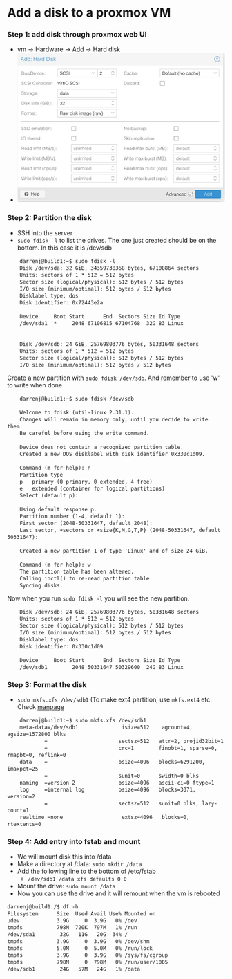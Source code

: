 # Add a disk to a proxmox VM

### Step 1: add disk through proxmox web UI
  - vm -> Hardware -> Add -> Hard disk
  - ![box](hdd.jpeg)

### Step 2: Partition the disk
  - SSH into the server
  - `sudo fdisk -l` to list the drives. The one just created should be on the bottom. In this case it is /dev/sdb
```
    darrenj@build1:~$ sudo fdisk -l
    Disk /dev/sda: 32 GiB, 34359738368 bytes, 67108864 sectors
    Units: sectors of 1 * 512 = 512 bytes
    Sector size (logical/physical): 512 bytes / 512 bytes
    I/O size (minimum/optimal): 512 bytes / 512 bytes
    Disklabel type: dos
    Disk identifier: 0x72443e2a

    Device     Boot Start      End  Sectors Size Id Type
    /dev/sda1  *     2048 67106815 67104768  32G 83 Linux


    Disk /dev/sdb: 24 GiB, 25769803776 bytes, 50331648 sectors
    Units: sectors of 1 * 512 = 512 bytes
    Sector size (logical/physical): 512 bytes / 512 bytes
    I/O size (minimum/optimal): 512 bytes / 512 bytes
```
Create a new partition with `sudo fdisk /dev/sdb`. And remember to use 'w' to write when done
```
    darrenj@build1:~$ sudo fdisk /dev/sdb

    Welcome to fdisk (util-linux 2.31.1).
    Changes will remain in memory only, until you decide to write them.
    Be careful before using the write command.

    Device does not contain a recognized partition table.
    Created a new DOS disklabel with disk identifier 0x330c1d09.

    Command (m for help): n
    Partition type
    p   primary (0 primary, 0 extended, 4 free)
    e   extended (container for logical partitions)
    Select (default p):

    Using default response p.
    Partition number (1-4, default 1):
    First sector (2048-50331647, default 2048):
    Last sector, +sectors or +size{K,M,G,T,P} (2048-50331647, default 50331647):

    Created a new partition 1 of type 'Linux' and of size 24 GiB.

    Command (m for help): w
    The partition table has been altered.
    Calling ioctl() to re-read partition table.
    Syncing disks.
```
Now when you run `sudo fdisk -l` you will see the new partition.
```
    Disk /dev/sdb: 24 GiB, 25769803776 bytes, 50331648 sectors
    Units: sectors of 1 * 512 = 512 bytes
    Sector size (logical/physical): 512 bytes / 512 bytes
    I/O size (minimum/optimal): 512 bytes / 512 bytes
    Disklabel type: dos
    Disk identifier: 0x330c1d09

    Device     Boot Start      End  Sectors Size Id Type
    /dev/sdb1        2048 50331647 50329600  24G 83 Linux
```

### Step 3: Format the disk
  - `sudo mkfs.xfs /dev/sdb1` (To make ext4 partition, use `mkfs.ext4` etc. Check [manpage](https://linux.die.net/man/8/mkfs)
```
    darrenj@build1:~$ sudo mkfs.xfs /dev/sdb1
    meta-data=/dev/sdb1              isize=512    agcount=4, agsize=1572800 blks
            =                       sectsz=512   attr=2, projid32bit=1
            =                       crc=1        finobt=1, sparse=0, rmapbt=0, reflink=0
    data    =                       bsize=4096   blocks=6291200, imaxpct=25
            =                       sunit=0      swidth=0 blks
    naming  =version 2              bsize=4096   ascii-ci=0 ftype=1
    log     =internal log           bsize=4096   blocks=3071, version=2
            =                       sectsz=512   sunit=0 blks, lazy-count=1
    realtime =none                   extsz=4096   blocks=0, rtextents=0
```

### Step 4: Add entry into fstab and mount
- We will mount disk this into /data
- Make a directory at /data: `sudo mkdir /data`
- Add the following line to the bottom of /etc/fstab
  - `/dev/sdb1 /data xfs defaults 0 0`
- Mount the drive: `sudo mount /data`
- Now you can use the drive and it will remount when the vm is rebooted
```
darrenj@build1:/$ df -h
Filesystem      Size  Used Avail Use% Mounted on
udev            3.9G     0  3.9G   0% /dev
tmpfs           798M  720K  797M   1% /run
/dev/sda1        32G   11G   20G  34% /
tmpfs           3.9G     0  3.9G   0% /dev/shm
tmpfs           5.0M     0  5.0M   0% /run/lock
tmpfs           3.9G     0  3.9G   0% /sys/fs/cgroup
tmpfs           798M     0  798M   0% /run/user/1005
/dev/sdb1        24G   57M   24G   1% /data
```
